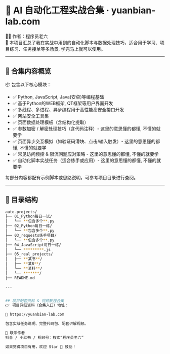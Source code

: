 # 🚀 AI 自动化工程实战合集 · yuanbian-lab.com

👨‍💻 作者：程序员老六  
🧠 本项目汇总了我在实战中用到的自动化脚本与数据处理技巧，适合用于学习、项目练习、任务接单等多场景, 学完马上就可以使用。

---

## 🧩 合集内容概览

📦 包含以下核心模块：
- ✅ Python, JavaScript, Java(安卓)等编程基础
- ✅ 基于Python的WEB框架, QT框架等用户界面开发
- ✅ 多线程、多进程、异步编程用于高性能高安全接口开发
- ✅ 网站安全工具集
- ✅ 页面数据处理模板（含结构化提取）
- ✅ 参数加密 / 解密处理技巧（含代码注释）- 这里的意思懂的都懂, 不懂的就要学
- ✅ 页面异步交互模拟（如验证码滑块、点击/输入触发）- 这里的意思懂的都懂, 不懂的就要学
- ✅ 常见访问频控 & 限流问题应对策略 - 这里的意思懂的都懂, 不懂的就要学
- ✅ 自动化脚本实战任务（适合练手或应用）- 这里的意思懂的都懂, 不懂的就要学

每部分内容都配有示例脚本或思路说明，可参考项目目录进行查阅。

---

## 📂 目录结构

```bash
auto-projects/
├── 01_Python每日一试/
│   └── **包含多个**.py
├── 02_Python每日一练/
│   └── **包含多个**.py
├── 03_requests练手项目/
│   └── **包含多个**.py
├── 04_JavaScript每日一练/
│   └── *********.js
├── 05_real_projects/
│   ├── **某书**/
│   ├── **某B**/
│   └── **某抖**/
│   └── *******/
├── README.md

---


## 项目配套资料 & 视频教程合集
👉 项目详细资料（合集入口）地址：

🔗 https://yuanbian-lab.com

包含实战任务说明、完整代码包、配套讲解视频。

💬 联系作者
抖音 / 小红书 / 视频号：搜索“程序员老六”

如果觉得项目有用，欢迎 Star 🌟 鼓励！
